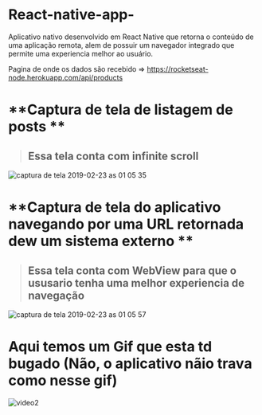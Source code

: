 # React-native-app-
Aplicativo nativo desenvolvido em React Native que retorna o conteúdo de uma aplicação remota, alem de possuir um navegador integrado que permite uma experiencia melhor ao usuário.

Pagina de onde os dados são recebido => https://rocketseat-node.herokuapp.com/api/products

# **Captura de tela de listagem de posts ** #
> ## Essa tela conta com infinite scroll ##


![captura de tela 2019-02-23 as 01 05 35](https://user-images.githubusercontent.com/7758523/53281538-fb7c3c80-3708-11e9-945e-422d10632586.png)

# **Captura de tela do aplicativo navegando por uma URL retornada dew um sistema externo ** #
> ## Essa tela conta com WebView para que o ususario tenha uma melhor experiencia de navegação ##

![captura de tela 2019-02-23 as 01 05 57](https://user-images.githubusercontent.com/7758523/53281540-00d98700-3709-11e9-8639-39c39cbf0c30.png)

# Aqui temos um Gif que esta td bugado (Não, o aplicativo nãio trava como nesse gif) #

![video2](https://user-images.githubusercontent.com/7758523/53281544-059e3b00-3709-11e9-8d2f-cfef8a60efa7.gif)
